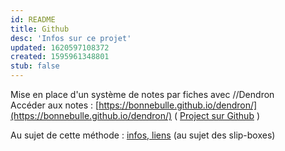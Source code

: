 ```yaml
---
id: README
title: Github
desc: 'Infos sur ce projet'
updated: 1620597108372
created: 1595961348801
stub: false
---
```

Mise en place d'un système de notes par fiches avec //Dendron   
Accéder aux notes :
[https://bonnebulle.github.io/dendron/](https://bonnebulle.github.io/dendron/) 
( [Project sur Github](https://github.com/bonnebulle/dendron) )

Au sujet de cette méthode :
[infos, liens](https://liens.vincent-bonnefille.fr/?AGBhmA) (au sujet des slip-boxes) 